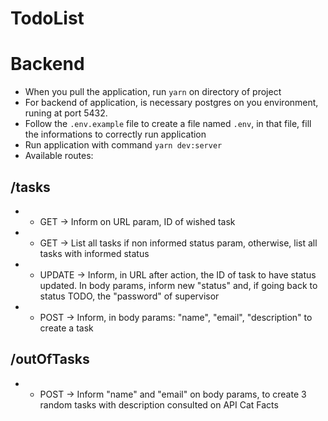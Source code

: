 # TodoList
# Backend
* When you pull the application, run `yarn` on directory of project
* For backend of application, is necessary postgres on you environment, runing at port 5432.
* Follow the `.env.example` file to create a file named `.env`, in that file, fill the informations to correctly run application
* Run application with command `yarn dev:server`
* Available routes:
 ## /tasks
 * * GET -> Inform on URL param, ID of wished task
 * * GET -> List all tasks if non informed status param, otherwise, list all tasks with informed status
 * * UPDATE -> Inform, in URL after action, the ID of task to have status updated. In body params, inform new "status" and, if going back to status TODO, the "password" of supervisor
 * * POST -> Inform, in body params: "name", "email", "description" to create a task
 
 ## /outOfTasks
 * * POST -> Inform "name" and "email" on body params, to create 3 random tasks with description consulted on API Cat Facts
 
